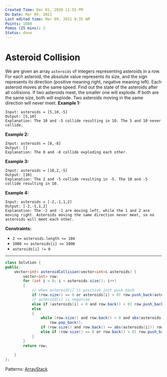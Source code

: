 ```yaml
---
Created Time: Dec 01, 2020 11:55 PM
Do Date: Mar 09, 2021
Last edited time: Mar 09, 2021 8:35 AM
Points: 1600
Pomos (25 mins): 2
Status: done
---
```


# Asteroid Collision

We are given an array `asteroids` of integers representing asteroids in a row.
For each asteroid, the absolute value represents its size, and the sign represents its direction (positive meaning right, negative meaning left). Each asteroid moves at the same speed.
Find out the state of the asteroids after all collisions. If two asteroids meet, the smaller one will explode. If both are the same size, both will explode. Two asteroids moving in the same direction will never meet.
**Example 1:**
```
Input: asteroids = [5,10,-5]
Output: [5,10]
Explanation: The 10 and -5 collide resulting in 10. The 5 and 10 never collide.
```
**Example 2:**
```
Input: asteroids = [8,-8]
Output: []
Explanation: The 8 and -8 collide exploding each other.
```
**Example 3:**
```
Input: asteroids = [10,2,-5]
Output: [10]
Explanation: The 2 and -5 collide resulting in -5. The 10 and -5 collide resulting in 10.
```
**Example 4:**
```
Input: asteroids = [-2,-1,1,2]
Output: [-2,-1,1,2]
Explanation: The -2 and -1 are moving left, while the 1 and 2 are moving right. Asteroids moving the same direction never meet, so no asteroids will meet each other.
```
**Constraints:**
- `2 <= asteroids.length <= 104`
- `1000 <= asteroids[i] <= 1000`
- `asteroids[i] != 0`
---
```java
class Solution {
public:
    vector<int> asteroidCollision(vector<int>& asteroids) {
        vector<int> row; 
        for (int i = 0; i < asteroids.size(); i++)
        {
            // when asteroid[i] is positive just push back
            if (row.size() == 0 or asteroids[i] > 0) row.push_back(asteroids[i]); 
            // asteroid[i] is negative 
            else if (asteroids[i] < 0 and row.back() < 0) row.push_back(asteroids[i]); 
            else 
            {
                while (row.size() and row.back() > 0 and abs(asteroids[i]) > row.back())
                    row.pop_back();
                if (row.size() and row.back() == abs(asteroids[i])) row.pop_back(); 
                else if (row.size() == 0 or row.back() < 0) row.push_back(asteroids[i]); 
            }
        }
        return row; 
        
    }
};
```
Patterns: [Array](Array.md)[Stack](Stack.md)